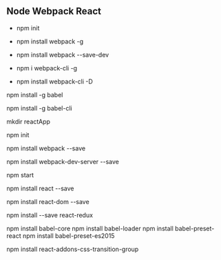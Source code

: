 ## Node Webpack React

* npm init

* npm install webpack -g

* npm install webpack --save-dev

* npm i webpack-cli -g

* npm install webpack-cli -D


npm install -g babel

npm install -g babel-cli

mkdir reactApp

npm init

npm install webpack --save






npm install webpack-dev-server --save

npm start

npm install react --save

npm install react-dom --save

npm install --save react-redux


npm install babel-core
npm install babel-loader
npm install babel-preset-react
npm install babel-preset-es2015

npm install react-addons-css-transition-group